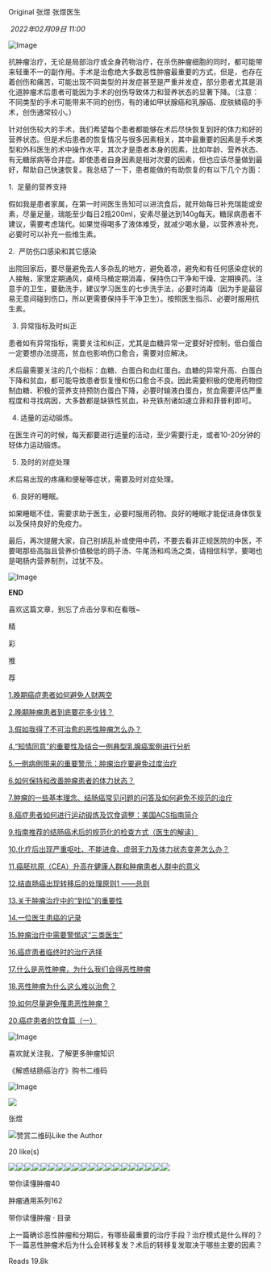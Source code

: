 
Original 张煜 张煜医生

 _2022年02月09日 11:00_

![Image](https://mmbiz.qpic.cn/mmbiz_jpg/IMEuia1MWOfJgtsqKjpAicNo0CWImSaVXeAdjFYWfibqTEm4FooVjQ0WiauZpKYoULpAHLaDpK2RYJOuUbTgzt2FBg/640?wx_fmt=jpeg&tp=wxpic&wxfrom=5&wx_lazy=1&wx_co=1)

抗肿瘤治疗，无论是局部治疗或全身药物治疗，在杀伤肿瘤细胞的同时，都可能带来轻重不一的副作用。手术是治愈绝大多数恶性肿瘤最重要的方式，但是，也存在着创伤和痛苦，可能出现不同类型的并发症甚至是严重并发症，部分患者尤其是消化道肿瘤术后患者可能因为手术的创伤导致体力和营养状态的显著下降。（注意：不同类型的手术可能带来不同的创伤，有的诸如甲状腺癌和乳腺癌、皮肤鳞癌的手术，创伤通常较小。）  

针对创伤较大的手术，我们希望每个患者都能够在术后尽快恢复到好的体力和好的营养状态。但是术后患者的恢复情况与很多因素相关，其中最重要的因素是手术类型和外科医生的术中操作水平，其次才是患者本身的因素，比如年龄、营养状态、有无糖尿病等合并症。即使患者自身因素是相对次要的因素，但也应该尽量做到最好，帮助自己快速恢复。我总结了一下，患者能做的有助恢复的有以下几个方面：

1.  足量的营养支持

假如我是患者家属，在第一时间医生告知可以进流食后，就开始每日补充瑞能或安素，尽量足量，瑞能至少每日2瓶200ml，安素尽量达到140g每天。糖尿病患者不建议，需要考虑瑞代。如果觉得喝多了液体难受，就减少喝水量，以营养液补充，必要时可以补充一些维生素。

2.  严防伤口感染和其它感染

出院回家后，要尽量避免去人多杂乱的地方，避免着凉，避免和有任何感染症状的人接触，家里定期通风，桌椅马桶定期消毒，保持伤口干净和干燥、定期换药。注意手的卫生，要勤洗手，建议学习医生的七步洗手法，必要时消毒（因为手是最容易无意间碰到伤口，所以更需要保持手干净卫生）。按照医生指示、必要时服用抗生素。

3. 异常指标及时纠正

患者如有异常指标，需要关注和纠正，尤其是血糖异常一定要好好控制，低白蛋白一定要想办法提高，贫血也影响伤口愈合，需要对应解决。

术后最需要关注的几个指标：血糖、白蛋白和血红蛋白。血糖的异常升高、白蛋白下降和贫血，都可能导致患者恢复慢和伤口愈合不良。因此需要积极的使用药物控制血糖、积极的营养支持预防白蛋白下降，必要时输液白蛋白，贫血需要评估严重程度和寻找病因，大多数都是缺铁性贫血，补充铁剂诸如速立菲和菲普利即可。

4. 适量的运动锻炼。

在医生许可的时候，每天都要进行适量的活动，至少需要行走，或者10-20分钟的轻体力运动锻炼。

5. 及时的对症处理

术后易出现的疼痛和便秘等症状，需要及时对症处理。

6. 良好的睡眠。

如果睡眠不佳，需要求助于医生，必要时服用药物。良好的睡眠才能促进身体恢复以及保持良好的免疫力。

最后，再次提醒大家，自己别胡乱补或使用中药，不要去看非正规医院的中医，不要喝那些高脂且营养价值极低的鸽子汤、牛尾汤和鸡汤之类，请相信科学，要喝也是喝肠内营养制剂，过犹不及。

  

![Image](https://mmbiz.qpic.cn/mmbiz_gif/IMEuia1MWOfJgtsqKjpAicNo0CWImSaVXev9OPr6F3Jia8UzxTWp7l4Ua8qy4x3uxOuyGLQ7RiabB0VkD70RUPfxDQ/640?wx_fmt=gif&tp=wxpic&wxfrom=5&wx_lazy=1)

**END**

喜欢这篇文章，别忘了点击分享和在看哦~

  

精

彩

推

荐

[1.晚期癌症患者如何避免人财两空](http://mp.weixin.qq.com/s?__biz=Mzg4NzUyNDY3NQ==&mid=2247484172&idx=1&sn=9ea1122d1ed8053c57eb093d5b4be88a&chksm=cf885f20f8ffd63614bbb846f55a0b96843aba6994fdb7b86a2cf1cd3eb7377fffa9150aa210&scene=21#wechat_redirect)

[2.晚期肿瘤患者到底要花多少钱？](http://mp.weixin.qq.com/s?__biz=Mzg4NzUyNDY3NQ==&mid=2247484953&idx=1&sn=2da6f3d131209dbde5851d7f55ee6227&chksm=cf885a35f8ffd3239be6dc5cf5c5ede39b7e2706ee77fd924c1a301e82f4631bc7295eaa4b8a&scene=21#wechat_redirect)

[3.假如我得了不可治愈的恶性肿瘤怎么办？](http://mp.weixin.qq.com/s?__biz=Mzg4NzUyNDY3NQ==&mid=2247484713&idx=1&sn=6b967555d9455cca87fc4a7458e6bad7&chksm=cf885905f8ffd0136b66beafa67679da357cdf3a79539c440a81132ad116d7c3fd3d49c544bb&scene=21#wechat_redirect)

[4.“知情同意”的重要性及结合一例典型乳腺癌案例进行分析](http://mp.weixin.qq.com/s?__biz=Mzg4NzUyNDY3NQ==&mid=2247484875&idx=1&sn=77d7dfe864c6f8ea400415b9de677292&chksm=cf8859e7f8ffd0f15040532fae871d78726b82ad47484332bb763ffcf5c2c1f417ea04a4ffd9&scene=21#wechat_redirect)

[5.一例病例带来的重要警示：肿瘤治疗要避免过度治疗](http://mp.weixin.qq.com/s?__biz=Mzg4NzUyNDY3NQ==&mid=2247484907&idx=1&sn=80d18ea89161aa2fac4fb2843ae63bf2&chksm=cf8859c7f8ffd0d1359cf5ad6172fc3e4abddb255306a972f49bedf8565e524c12c816ecefea&scene=21#wechat_redirect)

[6.如何保持和改善肿瘤患者的体力状态？](http://mp.weixin.qq.com/s?__biz=Mzg4NzUyNDY3NQ==&mid=2247483825&idx=1&sn=a25101fb241109bbadb614575b50562a&chksm=cf885d9df8ffd48b996cd80b787d1c5e97b8324d2d198c896ed17ca261846d8f5d149accb0e4&scene=21#wechat_redirect)

[7.肿瘤的一些基本理念、结肠癌常见问题的问答及如何避免不规范的治疗](http://mp.weixin.qq.com/s?__biz=Mzg4NzUyNDY3NQ==&mid=2247483688&idx=1&sn=f1824a4483ef9eed184de979264903e4&chksm=cf885d04f8ffd41232c2915a8f1fb0ec115983141ce9de91b65a06ed56d4a90ff3ea6dda388e&scene=21#wechat_redirect)

[8.癌症患者如何进行运动锻炼及饮食调整：美国ACS指南简介](http://mp.weixin.qq.com/s?__biz=Mzg4NzUyNDY3NQ==&mid=2247484497&idx=1&sn=e135a0fffd63439af1863f88f328be40&chksm=cf88587df8ffd16b085aae2bee807553439d224b3d43ba80f81cb4b8c17e3a50c286400efbe9&scene=21#wechat_redirect)

[9.指南推荐的结肠癌术后的规范化的检查方式（医生的解读）](http://mp.weixin.qq.com/s?__biz=Mzg4NzUyNDY3NQ==&mid=2247484146&idx=1&sn=93455f1d95a3885931c9929f621729d4&chksm=cf885edef8ffd7c8000c5e8a630cc2aac8c7fb27e1844440b4abb74cd77404c08b9ebd0f4196&scene=21#wechat_redirect)

[10.化疗后出现严重呕吐、不能进食、虚弱无力及体力状态变差怎么办？](http://mp.weixin.qq.com/s?__biz=Mzg4NzUyNDY3NQ==&mid=2247484481&idx=1&sn=34dd9e105cd5c1402cce2983ad75db32&chksm=cf88586df8ffd17bfa33f27eafc2509a6f70209ee7e8fed9f773bc5e431794ffc66e1a3561e7&scene=21#wechat_redirect)

[11.癌胚抗原（CEA）升高在健康人群和肿瘤患者人群中的意义](http://mp.weixin.qq.com/s?__biz=Mzg4NzUyNDY3NQ==&mid=2247484548&idx=1&sn=56555967264fc98724a8ef833027e1cf&chksm=cf8858a8f8ffd1be5ad4faedd69973b43e4b6133f318ad77dfb54ddf279ea909876375913abb&scene=21#wechat_redirect)

[12.结直肠癌出现转移后的处理原则1 ——总则](http://mp.weixin.qq.com/s?__biz=Mzg4NzUyNDY3NQ==&mid=2247484642&idx=1&sn=a1c1f7bf0f98e1fdd86c44360c338cae&chksm=cf8858cef8ffd1d8bb2de320054ee32704f654155a4485d3305dcb61bcb21566c6e66aa223e4&scene=21#wechat_redirect)

[13.关于肿瘤治疗中的“到位”的重要性](http://mp.weixin.qq.com/s?__biz=Mzg4NzUyNDY3NQ==&mid=2247484763&idx=1&sn=855f39d7f4879b0826a9edaf3dae415a&chksm=cf885977f8ffd06127fa68b5d747d0e9e9d4307b40fb8b48b8980379708379965794af9035e3&scene=21#wechat_redirect)

[14.一位医生患癌的记录](http://mp.weixin.qq.com/s?__biz=Mzg4NzUyNDY3NQ==&mid=2247484967&idx=1&sn=e85fb96a70da6eb135318910de87a223&chksm=cf885a0bf8ffd31d696f42d570f6ae8c0381f7e7ece3b76aeb67cee8f14c661e248883fc1bdc&scene=21#wechat_redirect)  

[15.肿瘤治疗中需要警惕这“三类医生”](http://mp.weixin.qq.com/s?__biz=Mzg4NzUyNDY3NQ==&mid=2247485032&idx=1&sn=ee0b186245fa289875809124f8656f64&chksm=cf885a44f8ffd3520308e4452910e32b66f60b0e49d57979a3a83805f0894240cbe716c29fdf&scene=21#wechat_redirect)

[16.癌症患者临终时的治疗选择](http://mp.weixin.qq.com/s?__biz=Mzg4NzUyNDY3NQ==&mid=2247485430&idx=1&sn=89423c91efb1731292e39ce880dc0dd5&chksm=cf885bdaf8ffd2cc1c26ef91f3d221656ccd1af3d5e2ca50735259996e2aa3f24d1ecdf36a2c&scene=21#wechat_redirect)

[17.什么是恶性肿瘤，为什么我们会得恶性肿瘤](http://mp.weixin.qq.com/s?__biz=Mzg4NzUyNDY3NQ==&mid=2247485453&idx=1&sn=2f23fd161d9870eaef8a6ea7af96136b&chksm=cf885421f8ffdd378d09ccbf095b4e50213ff4245eda357681f7c27551f9be15c5e918d3b968&scene=21#wechat_redirect)

[18.恶性肿瘤为什么这么难以治愈？](http://mp.weixin.qq.com/s?__biz=Mzg4NzUyNDY3NQ==&mid=2247485511&idx=1&sn=037e33f0edbfdfb6464d320e56d41828&chksm=cf88546bf8ffdd7d6dabdcfb2d0b24c654e251431a5b4c5fd11ff3fa54a2e150826bf7cac7f3&scene=21#wechat_redirect)

[19.如何尽量避免罹患恶性肿瘤？](http://mp.weixin.qq.com/s?__biz=Mzg4NzUyNDY3NQ==&mid=2247485494&idx=1&sn=544177ab1b2ccddfa418458355894bf5&chksm=cf88541af8ffdd0c2f5d81149ccc829935a5d7f7795ec3a7e9ccf192573739748696a01eb817&scene=21#wechat_redirect)

[20.癌症患者的饮食篇（一）](http://mp.weixin.qq.com/s?__biz=Mzg4NzUyNDY3NQ==&mid=2247485384&idx=1&sn=07584530dc630ab48c1c165458c393d2&chksm=cf885be4f8ffd2f267d3ffd01558aac9742153889d6523df352b3ef7d05ccda4a81427d1a781&scene=21#wechat_redirect)

![Image](https://mmbiz.qpic.cn/mmbiz_gif/IMEuia1MWOfJaIGctiaL5ht8nY47oPhP4h6ZRREbyy9o2p0lkTaf74vQib10jXibfgj0tphqjpUZibXgibrEQDicxiaE8Q/640?wx_fmt=gif&tp=wxpic&wxfrom=5&wx_lazy=1)

喜欢就关注我，了解更多肿瘤知识

  

  

《解惑结肠癌治疗》购书二维码

![Image](https://mmbiz.qpic.cn/mmbiz_png/IMEuia1MWOfJ3HZvOJnupABjvfBdnoKOOUic7KSlYrUHAacStqe4qwOBmN1NN1BcHrhUPQIbQrfHJboflZy280FQ/640?wx_fmt=png&tp=wxpic&wxfrom=5&wx_lazy=1&wx_co=1)

  

  

![](https://mmbiz.qlogo.cn/mmbiz_jpg/l32bxUaXHEyFU7iamU61TsWic6NuepLJriaZzb3RnJmcLwl6szzSUhhBUjJXL32jbLaqR2Z7hH9oorBbjUjhX5IXw/0?wx_fmt=jpeg)

张煜

![赞赏二维码](https://mp.weixin.qq.com/s?__biz=Mzg4NzUyNDY3NQ==&mid=2247485819&idx=1&sn=010893f88d3f10ad0227c31bd66d1b2a&chksm=cf885557f8ffdc416550db3b8efdbdac54880caf7ce706dcb128527bfae413f42bdf727ac422&mpshare=1&scene=24&srcid=0209cfnOhFVZGHvq77Itvvc8&sharer_sharetime=1644376974721&sharer_shareid=5fb9813bfe9ffc983435bfc8d8c5e9ca&key=daf9bdc5abc4e8d0471bc845c90e0c69f5777e10dc54939bea1850f2e737a31e4f01e065b30ecf321b0c747795daec79c689e27b9af602070d5d4ee559a1d09fc600323861a022c32f7eb1f33d4e313491e6c2b4a73ab081a4afae0473a29754a73f33c1ea83e08df572e0ba762ed67d2203e034fd436bc4764d02b9b8ed2ea7&ascene=14&uin=MTEwNTU1MjgwMw%3D%3D&devicetype=iMac+MacBookAir10%2C1+OSX+OSX+14.6.1+build(23G93)&version=13080710&nettype=WIFI&lang=en&session_us=gh_e1b40b07eae0&countrycode=CN&fontScale=100&exportkey=n_ChQIAhIQwwJ5EMVNuBCi%2B7MFbiE5vhKUAgIE97dBBAEAAAAAAPpoMcUTJbwAAAAOpnltbLcz9gKNyK89dVj0JV4olAgmO1DMxe57at1sDrzu9gX6TTTSerrVYkWB5DLywRJ9qFHBigbbEnEhIwfeYUbc2GYMiP7PWJbKfZDEa5vORoQSqK6knK6%2BIP%2FfV22fjrpHAFtiy3V6bf92AHhGvlPt7ky0%2BbN92FsrTtMNjrK6BePvbBmblpIMuIuFTg0IjIlbIicCCF7d1RdWnT6NQbYNklUJu13xwtrGvDx0%2F7radWZKgcihMel7gUPCHsLKcJXXAKqJ9YRAiK3rlahIV23Q5s3ehZ%2BWHPrTamxAg%2Bk4a3GwNXfl0DefQS2CosP%2FMZyqCzDBKVhA%2BeEPoA%3D%3D&acctmode=0&pass_ticket=saZmJQX1NdAx7qQBAMRRbtNxZC9QD9DWy%2FJhfgAXUPOTen5DiRfxHS5kBzTfi%2BWV&wx_header=0)Like the Author

20 like(s)

![](http://wx.qlogo.cn/mmopen/wJibWkqN1bUOic4TLrkGPKR84c71SbcjwJO8mCAsL3yUXibggzINiaicecx1b2NK4XkPIoUcy3PasnZu9M8duibvRdn1cnOLtBkbHMTgSp6UqmgoqM7MosFdVLmgNZvgoD5D0F/64)![](http://wx.qlogo.cn/mmopen/Q3auHgzwzM4MhxNa70eY0zibGDTpic2qr1qJWOa6Iq0L0rNFwByJ2kOUUfibNA2XZ8ibhiakia6G44T1KEOQWoZfO3fyvzydQaAeeSVVm9COC9akTib64PQlSib6vtia1PbicVm63Q/64)![](http://wx.qlogo.cn/mmopen/djMaaKRbsSjLee68btQGPXEpvCD13Is6f1ic0ApC5lq5SHPsSrpaYMK8PMjibIgRW070eAvhHNT7wohaYrXpZ7xiaMziaoic8eKfA/64)![](http://wx.qlogo.cn/mmopen/ajNVdqHZLLBvsWnTMK6PGNKGTeCK95KvCvIia4tcNsrYgkic8m1AP5ZWic5GN85vicYeucE9rDzRBkorITysmWxOITiaxzrUZxVqsZPXx9TRKTuTZnXt030wYacNcommwxCeg/64)![](http://wx.qlogo.cn/mmopen/ajNVdqHZLLBWaiafFOic4TfQiaAtGA8sAET6JSF5lDZlsbNFZEQLGbFM9HPNWmLcObzYtrrs6pzorS24IJbtgDzIA/64)![](http://wx.qlogo.cn/mmopen/3914r2kXiaicKt4vYrQZAGoI7nlJSrI8VkkmgUAxAAeRUU2RQGn9ibA24o46daYsncQEV9BVUqfqKdibBMHaeuuTseLYQC8jAzwp/64)![](http://wx.qlogo.cn/mmopen/wJibWkqN1bUNafSOXd5eULHhPdcqGUtph2pXOppcPg7wdibqmrpAV5ZbBNzk0zhUYZZKwztUAqZDra7fz0SZiaVVy9MeHTvbrnqFWzqE9ENuQaiczLTz0UA51pVnwspVYpXZ/64)![](http://wx.qlogo.cn/mmopen/3914r2kXiaicLpQqvftECIhMQqHP8MAhvia8CsgtrlK7ajGjtfvHiacqLvEJ89540OCH6ajxWWicsOlYByPY4WdcXrOrenJXRbEibJXYux7TibGyib9fU843bneXVaDaPrIGFMI0/64)![](http://wx.qlogo.cn/mmopen/bGEMTuiaz2laNh528mfXywlQQB4an6z8VbBaHzia7EW4EIzDNw1ichfv1ibAhmVvWw7lfL8lHJFk986gHOVzyLtsNzlo1P9A0zeL/64)![](http://wx.qlogo.cn/mmopen/bGEMTuiaz2lZG3oYRgnE0C50zPY88XvFPYhIIYvdvuStWRpP2DT00v9prStf02fAvR7xqkfszGkt2cUu9aJG1UAOC9KuKAvWD/64)![](http://wx.qlogo.cn/mmopen/PiajxSqBRaEK4XWmI0OqJZicYl3hQvH9zQqpUmib3meYjf8Vx8edmNsoWCicSrPbfvVkxJj9vtAHcdlxicFsIpKmichQ/64)![](http://wx.qlogo.cn/mmopen/djMaaKRbsSgU37KP2XIr74NFe9xdibQQPEa97YCr7gshNkrb0WibDoaxRgloqVZiaoDp7n38ISWD4kISkt92szV5MsNU1u0VCev/64)![](http://wx.qlogo.cn/mmopen/3914r2kXiaicK9T0cT7L7psvA4gS5A3nodg43nj9k6Q3ibG1SsuicI5FiaKAlAbkn5dYjepX1NTpPvzM5n56JlpHictw/64)![](http://wx.qlogo.cn/mmopen/3914r2kXiaicKt4vYrQZAGoFvshicsYafUApSm7IldUuSOXvlWcNnzTJMsAyoibg8MfHqtAsXcXiaIaYBwEeK6htDugaJDK5ibVjEG/64)![](http://wx.qlogo.cn/mmopen/wJibWkqN1bUOiccmQPpEOMbzR3JUBZxBnE8A0nvRoq6icraf8ibCj3ibSL7siajWEyQXVx4FC1lrhAxDdwiaoiah8jwuzCSiceNO5cjdEKTYQemFO4uQwv8NoNU4fWWHia7tWHgVzS/64)![](http://wx.qlogo.cn/mmopen/PiajxSqBRaEJqCstPHrf5ITrRIV10zA7FXq9BbQGKFZrng7AiaDmZ7vdFTYH8Dy24NqiazpzOKKV1pQ48qK1Ch1yQ/64)![](http://wx.qlogo.cn/mmopen/ajNVdqHZLLAe3yCEzS5Ps6rurWqP5YXvaxMnrT4eyic9GOzB50ibZKAiaK2Pw3TFxNztGaRbrGZ4q82XBxFfbspn2DXGe4Tops49rbHbEgcN3UdFRgMJSl1944G7mBY4cLUdibVOHX59Ask/64)![](http://wx.qlogo.cn/mmopen/wJibWkqN1bUP5AMicCd2KHQkgeFCE6OcbibicbanKkc5th74rhtjkMGNErnAcuwJqialibQjhfcJiaMJrwMaSpsZ6ZHdBa4lFA3xbqCRHrMld2Hj001F22yZypmbJicrBdsWGzn5/64)![](http://wx.qlogo.cn/mmopen/bGEMTuiaz2lYtCdHmzJQwvwfsqmd5yibZe3juaSE6Dd171a4Cao1OTvt2rcf3Riaq57ka6KkJ1iaFib1Y4FxfVrGpwjAxnRibp3Jz4/64)![](http://wx.qlogo.cn/mmopen/PiajxSqBRaEKvibxOL4byQEdYBgT36sicqHAJZvZVKM0vYkZ7jR6LTJwOHos7ZicMia75hibUTtUbXlbTKavic3cYPVVfQpnyUu8erm8KKjmm3NtD56sKhtlFE1wzdtIZFkClup/64)

带你读懂肿瘤40

肿瘤通用系列162

带你读懂肿瘤 · 目录

上一篇确诊恶性肿瘤和分期后，有哪些最重要的治疗手段？治疗模式是什么样的？下一篇恶性肿瘤术后为什么会转移复发？术后的转移复发取决于哪些主要的因素？

Reads 19.8k

​